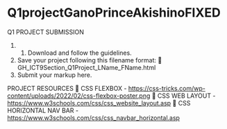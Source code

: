 # Q1projectGanoPrinceAkishinoFIXED
Q1 PROJECT SUBMISSION

1. 1. Download and follow the guidelines.
2. Save your project following this filename format:
    🚨 GH_ICT9Section_Q1Project_LName_FName.html
3. Submit your markup here.

PROJECT RESOURCES
📍 CSS FLEXBOX - https://css-tricks.com/wp-content/uploads/2022/02/css-flexbox-poster.png
📍 CSS WEB LAYOUT - https://www.w3schools.com/css/css_website_layout.asp
📍 CSS HORIZONTAL NAV BAR - https://www.w3schools.com/css/css_navbar_horizontal.asp
